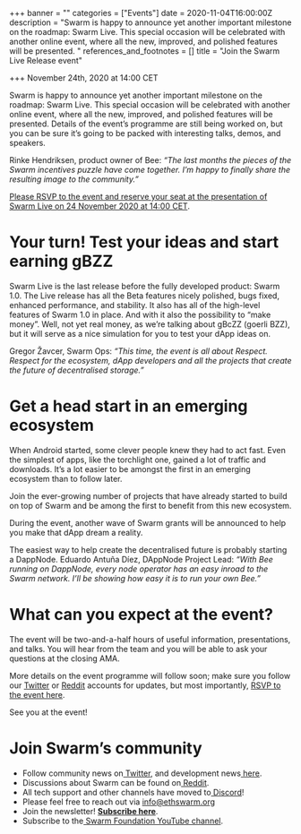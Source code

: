 +++
banner = ""
categories = ["Events"]
date = 2020-11-04T16:00:00Z
description = "Swarm is happy to announce yet another important milestone on the roadmap: Swarm Live. This special occasion will be celebrated with another online event, where all the new, improved, and polished features will be presented. "
references_and_footnotes = []
title = "Join the Swarm Live Release event"

+++
November 24th, 2020 at 14:00 CET

Swarm is happy to announce yet another important milestone on the roadmap: Swarm Live. This special occasion will be celebrated with another online event, where all the new, improved, and polished features will be presented. Details of the event’s programme are still being worked on, but you can be sure it’s going to be packed with interesting talks, demos, and speakers.

Rinke Hendriksen, product owner of Bee: _“The last months the pieces of the Swarm incentives puzzle have come together. I’m happy to finally share the resulting image to the community.”_

[Please RSVP to the event and reserve your seat at the presentation of Swarm Live on 24 November 2020 at 14:00 CET](https://swarm-gateways.net/bzz:/live.swarm.eth/).

# Your turn! Test your ideas and start earning gBZZ

Swarm Live is the last release before the fully developed product: Swarm 1.0. The Live release has all the Beta features nicely polished, bugs fixed, enhanced performance, and stability. It also has all of the high-level features of Swarm 1.0 in place. And with it also the possibility to “make money”. Well, not yet real money, as we’re talking about gBcZZ (goerli BZZ), but it will serve as a nice simulation for you to test your dApp ideas on.

Gregor Žavcer, Swarm Ops: _“This time, the event is all about Respect. Respect for the ecosystem, dApp developers and all the projects that create the future of decentralised storage.”_

# Get a head start in an emerging ecosystem

When Android started, some clever people knew they had to act fast. Even the simplest of apps, like the torchlight one, gained a lot of traffic and downloads. It’s a lot easier to be amongst the first in an emerging ecosystem than to follow later.

Join the ever-growing number of projects that have already started to build on top of Swarm and be among the first to benefit from this new ecosystem.

During the event, another wave of Swarm grants will be announced to help you make that dApp dream a reality.

The easiest way to help create the decentralised future is probably starting a DappNode. Eduardo Antuña Díez, DAppNode Project Lead: _“With Bee running on DappNode, every node operator has an easy inroad to the Swarm network. I’ll be showing how easy it is to run your own Bee.”_

# What can you expect at the event?

The event will be two-and-a-half hours of useful information, presentations, and talks. You will hear from the team and you will be able to ask your questions at the closing AMA.

More details on the event programme will follow soon; make sure you follow our [Twitter](https://twitter.com/ethswarm) or [Reddit](https://www.reddit.com/r/ethswarm) accounts for updates, but most importantly, [RSVP to the event here](https://swarm-gateways.net/bzz:/live.swarm.eth/).

See you at the event!

# Join Swarm’s community

* Follow community news on[ Twitter](https://twitter.com/ethswarmhive), and development news[ here](https://twitter.com/ethswarm).
* Discussions about Swarm can be found on[ Reddit](https://www.reddit.com/r/ethswarm/).
* All tech support and other channels have moved to[ Discord](https://discord.gg/wdghaQsGq5)!
* Please feel free to reach out via [info@ethswarm.org](mailto:info@ethswarm.org)
* Join the newsletter! [**Subscribe here**](https://www.ethswarm.org/newsletter.html).
* Subscribe to the[ Swarm Foundation YouTube channel](https://www.youtube.com/channel/UCu6ywn9MTqdREuE6xuRkskA/videos).